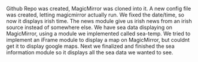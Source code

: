 Github Repo was created, MagicMirror was cloned into it.
A new config file was created, letting magicmirror actually run.
We fixed the date/time, so now it displays irish time.
The news module give us irish news from an irish source instead of somewhere else.
We have sea data displaying on MagicMirror, using a module we implemented called sea-temp.
We tried to implement an iFrame module to display a map on MagicMirror, but couldnt get it to display google maps.
Next we finalized and finished the sea information module so it displays all the sea data we wanted to see.
